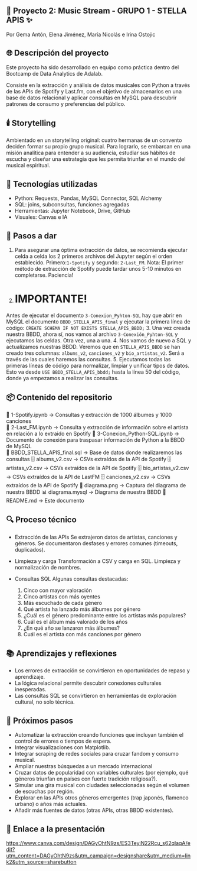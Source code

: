 ## 🎵 Proyecto 2: Music Stream - GRUPO 1 - STELLA APIS ✨
Por Gema Antón, Elena Jiménez, María Nicolás e Irina Ostojic 

## 🌐 Descripción del proyecto
Este proyecto ha sido desarrollado en equipo como práctica dentro del Bootcamp de Data Analytics de Adalab.

Consiste en la extracción y análisis de datos musicales con Python a través de las APIs de Spotify y Last.fm, con el objetivo de almacenarlos en una base de datos relacional y aplicar consultas en MySQL para descubrir patrones de consumo y preferencias del público.

## 🕯️ Storytelling
 Ambientado en un storytelling original: cuatro hermanas de un convento deciden formar su propio grupo musical. Para lograrlo, se embarcan en una misión analítica para entender a su audiencia, estudiar sus hábitos de escucha y diseñar una estrategia que les permita triunfar en el mundo del musical espiritual.

## 🧰 Tecnologías utilizadas
- Python: Requests, Pandas, MySQL Connector, SQL Alchemy
- SQL: joins, subconsultas, funciones agregadas
- Herramientas: Jupyter Notebook, Drive, GitHub
- Visuales: Canvas e IA

## 📃 Pasos a dar
1. Para asegurar una óptima extracción de datos, se recomienda ejecutar celda a celda los 2 primeros archivos del Jupyter según el orden establecido. Primero:`1-Spotify` y segundo: `2-Last_FM`. 
Nota: El primer método de extracción de Spotify puede tardar unos 5-10 minutos en completarse. Paciencia!
2. # IMPORTANTE!  
Antes de ejecutar el documento `3-Conexion_Pyhton-SQL` hay que abrir en MySQL el documento `BBDD_STELLA_APIS_final` y ejecutar la primera línea de código: `CREATE SCHEMA IF NOT EXISTS STELLA_APIS_BBDD;`
3. Una vez creada nuestra BBDD, ahora sí, nos vamos al archivo `3-Conexión_Pyhton-SQL` y ejecutamos las celdas. Otra vez, una a una.
4. Nos vamos de nuevo a SQL y actualizamos nuestras BBDD. Veremos que en `STELLA_APIS_BBDD` se han creado tres columnas: `albums_v2`, `canciones_v2` y `bio_artistas_v2`. Será a través de las cuales haremos las consultas.
5. Ejecutamos todas las primeras líneas de código para normalizar, limpiar y unificar tipos de datos. Esto va desde `USE BBDD_STELLA_APIS_bbdd;`
hasta la línea 50 del código, donde ya empezamos a realizar las consultas.

## 📦 Contenido del repositorio
📁 1-Spotify.ipynb                  → Consultas y extracción de 1000 álbumes y 1000 canciones  
📁 2-Last_FM.ipynb                  → Consulta y extracción de información sobre el artista en relación a lo extraido en Spotify
📁 3-Conexion_Python-SQL.ipynb      → Documento de conexión para traspasar información de Python a la BBDD de MySQL  
📁 BBDD_STELLA_APIS_final.sql       → Base de datos donde realizaremos las consultas 
🗄 albums_v2.csv                     → CSVs extraídos de la API de Spotify
🗄 artistas_v2.csv                   → CSVs extraídos de la API de Spotify
🗄 bio_artistas_v2.csv               → CSVs extraídos de la API de LastFM
🗄 canciones_v2.csv                  → CSVs extraídos de la API de Spotify 
📸 diagrama.png                     → Captura del diagrama de nuestra BBDD
📊 diagrama.mysql                   → Diagrama de nuestra BBDD
📄 README.md                        → Este documento  

## 🔍 Proceso técnico
- Extracción de las APIs
    Se extrajeron datos de artistas, canciones y géneros.
    Se documentaron desfases y errores comunes (timeouts, duplicados).

- Limpieza y carga
    Transformación a CSV y carga en SQL.
    Limpieza y normalización de nombres.

- Consultas SQL
    Algunas consultas destacadas: 
    1. Cinco con mayor valoración
    2. Cinco artistas con más oyentes
    3. Más escuchado de cada género
    4. Qué artista ha lanzado más álbumes por género
    5. ¿Cuál es el género predominante entre los artistas más populares?
    6. Cuál es el álbum más valorado de los años
    7. ¿En qué año se lanzaron más álbumes?
    8. Cuál es el artista con más canciones por género

## 📚 Aprendizajes y reflexiones
- Los errores de extracción se convirtieron en oportunidades de repaso y aprendizaje.
- La lógica relacional permite descubrir conexiones culturales inesperadas.
- Las consultas SQL se convirtieron en herramientas de exploración cultural, no solo técnica.

## 📝 Próximos pasos
- Automatizar la extracción creando funciones que incluyan también el control de errores o tiempos de espera.
- Integrar visualizaciones con Matplotlib.
- Integrar scraping de redes sociales para cruzar fandom y consumo musical.
- Ampliar nuestras búsquedas a un mercado internacional
- Cruzar datos de popularidad con variables culturales (por ejemplo, qué géneros triunfan en países con fuerte tradición religiosa?).
- Simular una gira musical con ciudades seleccionadas según el volumen de escuchas por región.
- Explorar en las APIs otros géneros emergentes (trap japonés, flamenco urbano) o años más actuales.
- Añadir más fuentes de datos (otras APIs, otras BBDD existentes).

## 📑 Enlace a la presentación
https://www.canva.com/design/DAGyOhtN9zs/ES3TeyiN22Rcu_s62qlaqA/edit?utm_content=DAGyOhtN9zs&utm_campaign=designshare&utm_medium=link2&utm_source=sharebutton